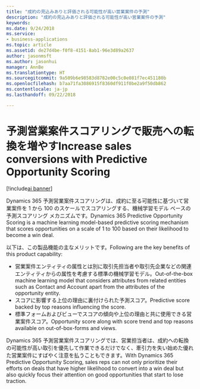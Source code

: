 ```yaml
---
title: "成約の見込みありと評価される可能性が高い営業案件の予測"
description: "成約の見込みありと評価される可能性が高い営業案件の予測"
keywords: 
ms.date: 9/24/2018
ms.service:
- business-applications
ms.topic: article
ms.assetid: de27d4be-f0f8-4151-8ab1-96e3d89a2637
author: jasonmsft
ms.author: jasonhui
manager: AnnBe
ms.translationtype: HT
ms.sourcegitcommit: 9a509b6e98583d8782e00c5c0e081f7ec451180b
ms.openlocfilehash: b7aa71fa3086915f8360df911f0be2a9f50db862
ms.contentlocale: ja-jp
ms.lasthandoff: 09/22/2018

---
```


# <a name="increase-sales-conversions-with-predictive-opportunity-scoring"></a><span data-ttu-id="6ff3e-103">予測営業案件スコアリングで販売への転換を増やす</span><span class="sxs-lookup"><span data-stu-id="6ff3e-103">Increase sales conversions with Predictive Opportunity Scoring</span></span>

[!include[ai banner](../includes/ai.md)] 

<span data-ttu-id="6ff3e-104">Dynamics 365 予測営業案件スコアリングは、成約に至る可能性に基づいて営業案件を 1 から 100 のスケールでスコアリングする、機械学習モデル ベースの予測スコアリング メカニズムです。</span><span class="sxs-lookup"><span data-stu-id="6ff3e-104">Dynamics 365 Predictive Opportunity Scoring is a machine learning model-based predictive scoring mechanism that scores opportunities on a scale of 1 to 100 based on their likelihood to become a win deal.</span></span> 

<span data-ttu-id="6ff3e-105">以下は、この製品機能の主なメリットです。</span><span class="sxs-lookup"><span data-stu-id="6ff3e-105">Following are the key benefits of this product capability:</span></span> 

-  <span data-ttu-id="6ff3e-106">営業案件エンティティの属性とは別に取引先担当者や取引先企業などの関連エンティティからの属性を考慮する標準の機械学習モデル。</span><span class="sxs-lookup"><span data-stu-id="6ff3e-106">Out-of-the-box machine learning model that considers attributes from related entities such as Contact and Account apart from the attributes of the opportunity entity.</span></span> 
-  <span data-ttu-id="6ff3e-107">スコアに影響する上位の理由に裏付けられた予測スコア。</span><span class="sxs-lookup"><span data-stu-id="6ff3e-107">Predictive score backed by top reasons influencing the score.</span></span> 
-  <span data-ttu-id="6ff3e-108">標準フォームおよびビューでスコアの傾向や上位の理由と共に使用できる営業案件スコア。</span><span class="sxs-lookup"><span data-stu-id="6ff3e-108">Opportunity score along with score trend and top reasons available on out-of-box-forms and views.</span></span> 

<span data-ttu-id="6ff3e-109">Dynamics 365 予測営業案件スコアリングでは、営業担当者は、成約への転換の可能性が高い取引を優先して作業できるだけでなく、牽引力を失い始めた優れた営業案件にすばやく注意を払うこともできます。</span><span class="sxs-lookup"><span data-stu-id="6ff3e-109">With Dynamics 365 Predictive Opportunity Scoring, sales reps can not only prioritize their efforts on deals that have higher likelihood to convert into a win deal but also quickly focus their attention on good opportunities that start to lose traction.</span></span>

